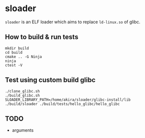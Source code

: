 # sloader
`sloader` is an ELF loader which aims to replace `ld-linux.so` of glibc.

## How to build & run tests
```
mkdir build
cd build
cmake .. -G Ninja
ninja
ctest -V
```

## Test using custom build glibc
```
./clone_glibc.sh
./build_glibc.sh
SLOADER_LIBRARY_PATH=/home/akira/sloader/glibc-install/lib ./build/sloader ./build/tests/hello_glibc/hello_glibc
```

## TODO
- arguments
